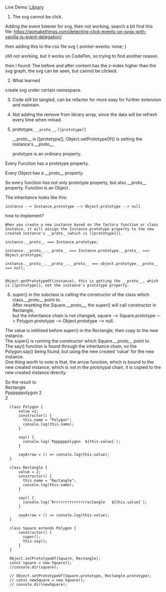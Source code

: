 Live Demo: <a href="https://yufan029.github.io/library/">Library</a>
1. The svg cannot be click.

  Adding the event listener for svg, then not working, search a bit find this file:
https://gomakethings.com/detecting-click-events-on-svgs-with-vanilla-js-event-delegation/

then adding this to the css file
svg {
    pointer-events: none;
}

still not working, but it works on CodePen, so trying to find another reason.

then I found:
The before and after content has the z-index higher than the svg graph, the svg can be seen, but cannot be clicked.

2. What learned

create svg under certain namespace.

3. Code still bit tangled, can be refactor for more easy for further extension and maintain.

4. Not adding the remove from library array, since the data will be refresh every time when reload.

5. prototype, ```__proto__```, ```[[prototype]]```

    \_\_proto\_\_ is [[prototype]], Object.setPrototypeOf() is setting the instance's \_\_proto\_\_

    prototype is an ordinary property.

Every Function has a prototype property.

Every Object has a \_\_proto\_\_ property.

So every function has not only prototype property, but also \_\_proto\_\_ property. Function is an Object.

The inheritance looks like this:

    instance --> Instance.prototype --> Object.prototype --> null


how to implement?

    When you create a new instance based on the factory function or class Instance, it will assign the Instance.prototype property to the new created instance's __proto__(which is [[prototype]]).
    
    instance.__proto__ === Instance.prototype;

    instance.__proto__.__proto__ === Instance.prototype.__proto__ === Object.prototype;

    instance.__proto__.__proto__.__proto__ === object.prototype.__proto__ === null;


    Object.getPrototypeOf(instance), this is getting the __proto__, which is [[prototype]], not the instance's prototype property.

6. super() in the subclass is calling the constructor of the class which class.\_\_proto\_\_ point to. <br>
After resetting the Square.\_\_proto\_\_, the super() will call constructor in Rectangle, <br>
but the inheritance chain is not changed, square --> Square.prototype --> Polygon.prototype --> Object.prototype --> null.<br>

The value is initilized before super() in the Rectangle, then copy to the new instance.<br>
The super() is running the constructor which Square.\_\_proto\_\_ point to.<br>
The say() function is found through the inheritance chain, so the Polygon.say() being found, but using the new created 'value' for the new instance.<br>
One thing worth to note is that, the arrow function, which is bound to the new created instance, which is not in the prototypal chain, it is copied to the new created instance directly.<br>

So the result is:<br>
Rectangle<br>
Pppppppolygon  2<br>
2<br>

```
  class Polygon {
      value =1;
      constructor() {
        this.name = "Polygon";
        console.log(this.name);
      }

      say() {
        console.log(`Pppppppolygon  ${this.value}`);
      }

      sayArrow = () => console.log(this.value);
  }
  
  class Rectangle {
      value = 2;
      constructor() {
        this.name = "Rectangle";
        console.log(this.name);
      }

      say() {
        console.log(`Rrrrrrrrrrrrrrrrectangle   ${this.value}`);
      }
      
      sayArrow = () => console.log(this.value);
  }
    
  class Square extends Polygon {
      constructor() {
        super();
        this.say();
      }
  }

  Object.setPrototypeOf(Square, Rectangle);
  const square = new Square();
  //console.dir(square);

  // Object.setPrototypeOf(Square.prototype, Rectangle.prototype);
  // const newSquare = new Square();
  // console.dir(newSquare);
```

